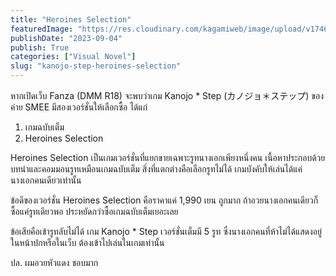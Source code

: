 ```yaml
---
title: "Heroines Selection"
featuredImage: "https://res.cloudinary.com/kagamiweb/image/upload/v1746283867/blog.coregamehd.com/kanojo-step-heroines-selection.jpg"
publishDate: "2023-09-04"
publish: True
categories: ["Visual Novel"]
slug: "kanojo-step-heroines-selection"
---
```



หากเปิดเว็บ Fanza (DMM R18) จะพบว่าเกม Kanojo * Step (カノジョ＊ステップ) ของค่าย SMEE มีสองเวอร์ชั่นให้เลือกซื้อ ได้แก่

1. เกมฉบับเต็ม
2. Heroines Selection

Heroines Selection เป็นเกมเวอร์ชั่นที่แยกขายเฉพาะรูทนางเอกเพียงหนึ่งคน เนื้อหาประกอบด้วยบทนำและคอมมอนรูทเหมือนเกมฉบับเต็ม สิ่งที่แตกต่างคือเลือกรูทไม่ได้ เกมบังคับให้เล่นได้แค่นางเอกคนเดียวเท่านั้น

ข้อดีของเวอร์ชั่น Heroines Selection คือราคาแค่ 1,990 เยน ถูกมาก ถ้าอวยนางเอกคนเดียวก็ซื้อแค่รูทเดียวพอ ประหยัดกว่าซื้อเกมฉบับเต็มเยอะเลย

ข้อเสียคือเข้ารูทลับไม่ได้ เกม Kanojo * Step เวอร์ชั่นเต็มมี 5 รูท ซึ่งนางเอกคนที่ห้าไม่ได้แสดงอยู่ในหน้าปกหรือในเว็บ ต้องเข้าไปเล่นในเกมเท่านั้น

ปล. ผมอวยหัวแดง ชอบมาก
